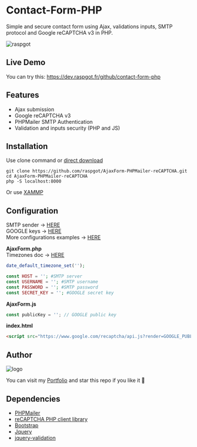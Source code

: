 # Contact-Form-PHP
Simple and secure contact form using Ajax, validations inputs, SMTP protocol and Google reCAPTCHA v3 in PHP.

![raspgot](https://dev.raspgot.fr/github/contact-form-php/screen-form.png)

## Live Demo
You can try this: https://dev.raspgot.fr/github/contact-form-php

## Features
* Ajax submission
* Google reCAPTCHA v3
* PHPMailer SMTP Authentication
* Validation and inputs security (PHP and JS)

## Installation
Use clone command or [direct download](https://github.com/raspgot/AjaxForm-PHPMailer-reCAPTCHA/archive/master.zip)

```shell
git clone https://github.com/raspgot/AjaxForm-PHPMailer-reCAPTCHA.git
cd AjaxForm-PHPMailer-reCAPTCHA
php -S localhost:8000
```
Or use [XAMMP](https://www.apachefriends.org)

## Configuration
SMTP sender &rarr; [HERE](https://www.infomaniak.com/fr/hebergement/web-et-mail/hebergement-mail)     
GOOGLE keys &rarr; [HERE](https://www.google.com/recaptcha/intro/v3.html)     
More configurations examples &rarr; [HERE](https://github.com/PHPMailer/PHPMailer/tree/master/examples)

**AjaxForm.php**     
Timezones doc &rarr; [HERE](https://www.php.net/manual/fr/timezones.php)     

```php
date_default_timezone_set('');     

const HOST = ''; #SMTP server
const USERNAME = ''; #SMTP username
const PASSWORD = ''; #SMTP password
const SECRET_KEY = ''; #GOOGLE secret key
```

**AjaxForm.js**
```javascript
const publicKey = ''; // GOOGLE public key
```

**index.html**
```html
<script src="https://www.google.com/recaptcha/api.js?render=GOOGLE_PUBLIC_KEY"></script>
```

## Author
![logo](https://dev.raspgot.fr/github/contact-form-php/raspgot-blue.png)

You can visit my [Portfolio](https://raspgot.fr) and star this repo if you like it 🤖

## Dependencies
* [PHPMailer](https://github.com/PHPMailer/PHPMailer)
* [reCAPTCHA PHP client library](https://github.com/google/recaptcha)
* [Bootstrap](https://getbootstrap.com)
* [Jquery](https://github.com/jquery/jquery)
* [jquery-validation](https://github.com/jquery-validation/jquery-validation)